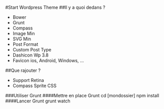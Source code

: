 #Start Wordpress Theme
##Il y a quoi dedans ?
* Bower
* Grunt
* Compass
* Image Min
* SVG Min
* Post Format
* Custom Post Type
* Dashicon Wp 3.8
* Favicon ios, Android, Windows, …

##Que rajouter ?
* Support Retina
* Compass Sprite CSS


###Utiliser Grunt
####Mettre en place Grunt
		cd [mondossier]
		npm install
####Lancer Grunt
		grunt watch
	
